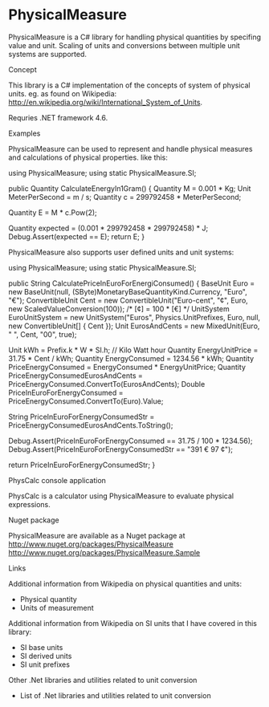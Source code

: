 # PhysicalMeasure
PhysicalMeasure is a C# library for handling physical quantities by specifing value and unit. Scaling of units and conversions between multiple unit systems are supported.


Concept

This library is a C# implementation of the concepts of system of physical units. eg. as found on Wikipedia: http://en.wikipedia.org/wiki/International_System_of_Units.

Requries .NET framework 4.6.

Examples

PhysicalMeasure can be used to represent and handle physical measures and calculations of physical properties. like this:

using PhysicalMeasure;
using static PhysicalMeasure.SI;

public Quantity CalculateEnergyIn1Gram()
{
   Quantity M = 0.001 * Kg;
   Unit MeterPerSecond = m / s;
   Quantity c = 299792458 * MeterPerSecond;

   Quantity E = M * c.Pow(2);

   Quantity expected = (0.001 * 299792458 * 299792458) * J;
   Debug.Assert(expected == E);
   return E;
}

PhysicalMeasure also supports user defined units and unit systems:

using PhysicalMeasure;
using static PhysicalMeasure.SI;

public String CalculatePriceInEuroForEnergiConsumed()
{
   BaseUnit Euro = new BaseUnit(null, (SByte)MonetaryBaseQuantityKind.Currency, 
                                           "Euro", "€");
   ConvertibleUnit Cent = new ConvertibleUnit("Euro-cent", "¢", Euro, 
                            new ScaledValueConversion(100));  /* [¢] = 100 * [€] */
   UnitSystem EuroUnitSystem = new UnitSystem("Euros", Physics.UnitPrefixes, Euro, null, 
                                               new ConvertibleUnit[] { Cent });
   Unit EurosAndCents = new MixedUnit(Euro, " ", Cent, "00", true);

   Unit kWh = Prefix.k * W * SI.h; // Kilo Watt hour
   Quantity EnergyUnitPrice = 31.75 * Cent / kWh;
   Quantity EnergyConsumed = 1234.56 * kWh;
   Quantity PriceEnergyConsumed = EnergyConsumed * EnergyUnitPrice;
   Quantity PriceEnergyConsumedEurosAndCents =
                                           PriceEnergyConsumed.ConvertTo(EurosAndCents);
   Double PriceInEuroForEnergyConsumed = PriceEnergyConsumed.ConvertTo(Euro).Value;

   String PriceInEuroForEnergyConsumedStr = PriceEnergyConsumedEurosAndCents.ToString();

   Debug.Assert(PriceInEuroForEnergyConsumed == 31.75 / 100 * 1234.56);
   Debug.Assert(PriceInEuroForEnergyConsumedStr == "391 € 97 ¢");

   return PriceInEuroForEnergyConsumedStr;
}

PhysCalc console application

PhysCalc is a calculator using PhysicalMeasure to evaluate physical expressions. 

Nuget package

PhysicalMeasure are available as a Nuget package at 
http://www.nuget.org/packages/PhysicalMeasure
http://www.nuget.org/packages/PhysicalMeasure.Sample

Links

Additional information from Wikipedia on physical quantities and units:
- Physical quantity
- Units of measurement

Additional information from Wikipedia on SI units that I have covered in this library:
- SI base units
- SI derived units
- SI unit prefixes

Other .Net libraries and utilities related to unit conversion
- List of .Net libraries and utilities related to unit conversion


